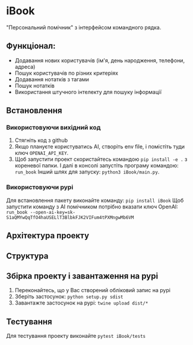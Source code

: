# iBook
"Персональний помічник" з інтерфейсом командного рядка. 

## Функціонал: 
- Додавання нових користувачів (ім'я, день народження, телефони, адреса)
- Пошук користувачів по різних критеріях
- Додавання нотатків з тагами
- Пошук нотатків
- Використання штучного інтелекту для пошуку інформації

## Встановлення

### Використовуючи вихідний код

1. Стягніть код з github
2. Якщо плануєте користуватись AI, створіть env file, і помістіть туди ключ ```OPENAI_API_KEY```.
3. Щоб запустити проект скористайтесь командою ```pip install -e .``` з кореневої папки. І далі в консолі запустіть програму командою: ```run_book```
Інший шлях для запуску: ```python3 iBook/main.py```.

### Використовуючи pypi

Для встановлення пакету виконайте команду: ```pip install iBook```
Щоб запустити команду з AI помічником потрібно вказати ключ OpenAI: ```run_book --open-ai-key=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```

## Архітектура проекту

## Структура

## Збірка проекту і завантаження на pypi

1. Переконайтесь, що у Вас створений обліковий запис на pypi
2. Зберіть застосунок: ```python setup.py sdist```
3. Завантажте застосунок на pypi: ```twine upload dist/*```

## Тестування

Для тестування проекту виконайте ```pytest iBook/tests```

